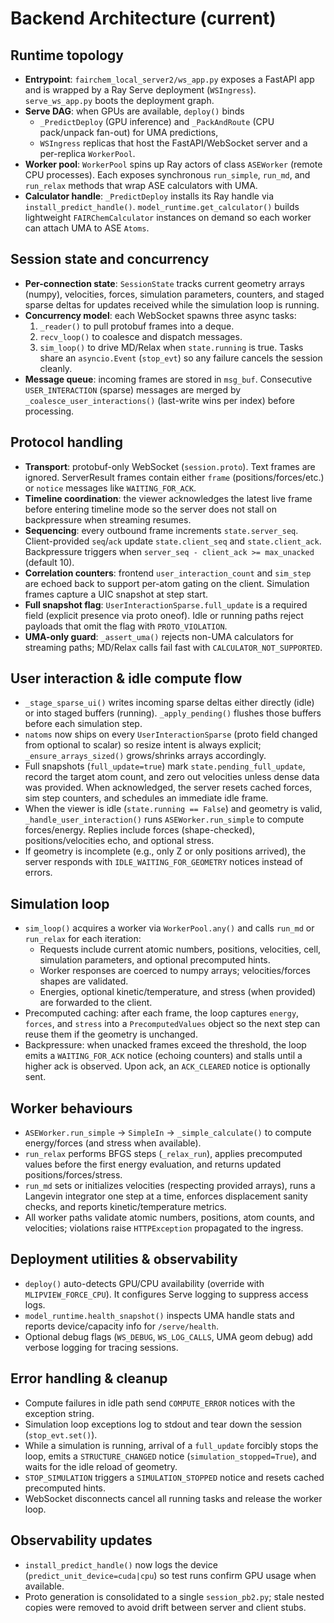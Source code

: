 # Backend Architecture (current)

## Runtime topology
- **Entrypoint**: `fairchem_local_server2/ws_app.py` exposes a FastAPI app and is wrapped by a Ray Serve deployment (`WSIngress`). `serve_ws_app.py` boots the deployment graph.
- **Serve DAG**: when GPUs are available, `deploy()` binds
  - `_PredictDeploy` (GPU inference) and `_PackAndRoute` (CPU pack/unpack fan-out) for UMA predictions,
  - `WSIngress` replicas that host the FastAPI/WebSocket server and a per-replica `WorkerPool`.
- **Worker pool**: `WorkerPool` spins up Ray actors of class `ASEWorker` (remote CPU processes). Each exposes synchronous `run_simple`, `run_md`, and `run_relax` methods that wrap ASE calculators with UMA.
- **Calculator handle**: `_PredictDeploy` installs its Ray handle via `install_predict_handle()`. `model_runtime.get_calculator()` builds lightweight `FAIRChemCalculator` instances on demand so each worker can attach UMA to ASE `Atoms`.

## Session state and concurrency
- **Per-connection state**: `SessionState` tracks current geometry arrays (numpy), velocities, forces, simulation parameters, counters, and staged sparse deltas for updates received while the simulation loop is running.
- **Concurrency model**: each WebSocket spawns three async tasks:
  1. `_reader()` to pull protobuf frames into a deque.
  2. `recv_loop()` to coalesce and dispatch messages.
  3. `sim_loop()` to drive MD/Relax when `state.running` is true.
  Tasks share an `asyncio.Event` (`stop_evt`) so any failure cancels the session cleanly.
- **Message queue**: incoming frames are stored in `msg_buf`. Consecutive `USER_INTERACTION` (sparse) messages are merged by `_coalesce_user_interactions()` (last-write wins per index) before processing.

## Protocol handling
- **Transport**: protobuf-only WebSocket (`session.proto`). Text frames are ignored. ServerResult frames contain either `frame` (positions/forces/etc.) or `notice` messages like `WAITING_FOR_ACK`.
- **Timeline coordination**: the viewer acknowledges the latest live frame before entering timeline mode so the server does not stall on backpressure when streaming resumes.
- **Sequencing**: every outbound frame increments `state.server_seq`. Client-provided `seq`/`ack` update `state.client_seq` and `state.client_ack`. Backpressure triggers when `server_seq - client_ack >= max_unacked` (default 10).
- **Correlation counters**: frontend `user_interaction_count` and `sim_step` are echoed back to support per-atom gating on the client. Simulation frames capture a UIC snapshot at step start.
- **Full snapshot flag**: `UserInteractionSparse.full_update` is a required field (explicit presence via proto oneof). Idle or running paths reject payloads that omit the flag with `PROTO_VIOLATION`.
- **UMA-only guard**: `_assert_uma()` rejects non-UMA calculators for streaming paths; MD/Relax calls fail fast with `CALCULATOR_NOT_SUPPORTED`.

## User interaction & idle compute flow
- `_stage_sparse_ui()` writes incoming sparse deltas either directly (idle) or into staged buffers (running). `_apply_pending()` flushes those buffers before each simulation step.
- `natoms` now ships on every `UserInteractionSparse` (proto field changed from optional to scalar) so resize intent is always explicit; `_ensure_arrays_sized()` grows/shrinks arrays accordingly.
- Full snapshots (`full_update=true`) mark `state.pending_full_update`, record the target atom count, and zero out velocities unless dense data was provided. When acknowledged, the server resets cached forces, sim step counters, and schedules an immediate idle frame.
- When the viewer is idle (`state.running == False`) and geometry is valid, `_handle_user_interaction()` runs `ASEWorker.run_simple` to compute forces/energy. Replies include forces (shape-checked), positions/velocities echo, and optional stress.
- If geometry is incomplete (e.g., only Z or only positions arrived), the server responds with `IDLE_WAITING_FOR_GEOMETRY` notices instead of errors.

## Simulation loop
- `sim_loop()` acquires a worker via `WorkerPool.any()` and calls `run_md` or `run_relax` for each iteration:
  - Requests include current atomic numbers, positions, velocities, cell, simulation parameters, and optional precomputed hints.
  - Worker responses are coerced to numpy arrays; velocities/forces shapes are validated.
  - Energies, optional kinetic/temperature, and stress (when provided) are forwarded to the client.
- Precomputed caching: after each frame, the loop captures `energy`, `forces`, and `stress` into a `PrecomputedValues` object so the next step can reuse them if the geometry is unchanged.
- Backpressure: when unacked frames exceed the threshold, the loop emits a `WAITING_FOR_ACK` notice (echoing counters) and stalls until a higher ack is observed. Upon ack, an `ACK_CLEARED` notice is optionally sent.

## Worker behaviours
- `ASEWorker.run_simple` → `SimpleIn` → `_simple_calculate()` to compute energy/forces (and stress when available).
- `run_relax` performs BFGS steps (`_relax_run`), applies precomputed values before the first energy evaluation, and returns updated positions/forces/stress.
- `run_md` sets or initializes velocities (respecting provided arrays), runs a Langevin integrator one step at a time, enforces displacement sanity checks, and reports kinetic/temperature metrics.
- All worker paths validate atomic numbers, positions, atom counts, and velocities; violations raise `HTTPException` propagated to the ingress.

## Deployment utilities & observability
- `deploy()` auto-detects GPU/CPU availability (override with `MLIPVIEW_FORCE_CPU`). It configures Serve logging to suppress access logs.
- `model_runtime.health_snapshot()` inspects UMA handle stats and reports device/capacity info for `/serve/health`.
- Optional debug flags (`WS_DEBUG`, `WS_LOG_CALLS`, UMA geom debug) add verbose logging for tracing sessions.

## Error handling & cleanup
- Compute failures in idle path send `COMPUTE_ERROR` notices with the exception string.
- Simulation loop exceptions log to stdout and tear down the session (`stop_evt.set()`).
- While a simulation is running, arrival of a `full_update` forcibly stops the loop, emits a `STRUCTURE_CHANGED` notice (`simulation_stopped=True`), and waits for the idle reload of geometry.
- `STOP_SIMULATION` triggers a `SIMULATION_STOPPED` notice and resets cached precomputed hints.
- WebSocket disconnects cancel all running tasks and release the worker loop.

## Observability updates
- `install_predict_handle()` now logs the device (`predict_unit_device=cuda|cpu`) so test runs confirm GPU usage when available.
- Proto generation is consolidated to a single `session_pb2.py`; stale nested copies were removed to avoid drift between server and client stubs.
